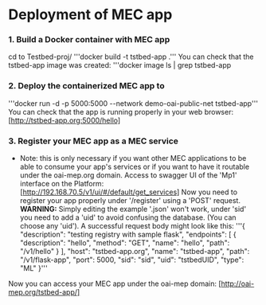 # Deployment of MEC app
### 1. Build a Docker container with MEC app
cd to Testbed-proj/
'''docker build -t tstbed-app .'''
You can check that the tstbed-app image was created:
'''docker image ls | grep tstbed-app

### 2. Deploy the containerized MEC app to 
'''docker run -d -p 5000:5000 --network demo-oai-public-net tstbed-app'''
You can check that the app is running properly in your web browser: [http://tstbed-app.org:5000/hello]

### 3. Register your MEC app as a MEC service
* Note: this is only necessary if you want other MEC applications to be able to consume your app's services or if you want to have it routable under the oai-mep.org domain.
Access to swagger UI of the 'Mp1' interface on the Platform: [http://192.168.70.5/v1/ui/#/default/get_services]
Now you need to register your app properly under '/register' using a 'POST' request.
**WARNING:** Simply editing the example '.json' won't work, under 'sid' you need to add a 'uid' to avoid confusing the database. (You can choose any 'uid').
A successful request body might look like this:
'''{
  "description": "testing registry with sample flask",
  "endpoints": [
    {
      "description": "hello",
      "method": "GET",
      "name": "hello",
      "path": "/v1/hello"
    }
  ],
  "host": "tstbed-app.org",
  "name": "tstbed-app",
  "path": "/v1/flask-app",
  "port": 5000,
  "sid": "sid",
  "uid": "tstbedUID",
  "type": "ML"
}'''

Now you can access your MEC app under the oai-mep domain: [http://oai-mep.org/tstbed-app/]
